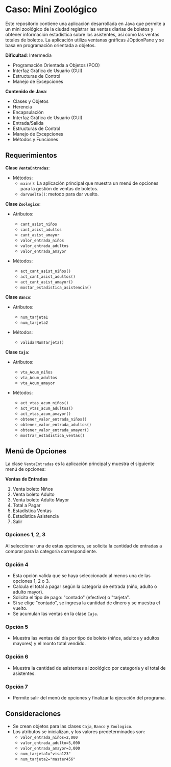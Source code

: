 # Caso: Mini Zoológico

Este repositorio contiene una aplicación desarrollada en Java que permite a un mini zoológico de la ciudad registrar las ventas diarias de boletos y obtener información estadística sobre los asistentes, así como las ventas totales de boletos. La aplicación utiliza ventanas gráficas JOptionPane y se basa en programación orientada a objetos.

**Dificultad**: Intermedia 
- Programación Orientada a Objetos (POO)
- Interfaz Gráfica de Usuario (GUI)
- Estructuras de Control
- Manejo de Excepciones

**Contenido de Java**:
- Clases y Objetos
- Herencia
- Encapsulación
- Interfaz Gráfica de Usuario (GUI)
- Entrada/Salida
- Estructuras de Control
- Manejo de Excepciones
- Métodos y Funciones


## Requerimientos

**Clase `VentaEntradas`**:
- Métodos:
    - `main()`: La aplicación principal que muestra un menú de opciones para la gestión de ventas de boletos.
    - `darVuelto()`: metodo para dar vuelto.

**Clase `Zoologico`**:
- Atributos:
  - `cant_asist_niños`
  - `cant_asist_adultos`
  - `cant_asist_amayor`
  - `valor_entrada_niños`
  - `valor_entrada_adultos`
  - `valor_entrada_amayor`

- Métodos:
  - `act_cant_asist_niños()`
  - `act_cant_asist_adultos()`
  - `act_cant_asist_amayor()`
  - `mostar_estadistica_asistencia()`

**Clase `Banco`**:
- Atributos:
  - `num_tarjeta1`
  - `num_tarjeta2`

- Métodos:
  - `validarNumTarjeta()`

**Clase `Caja`**:
- Atributos:
  - `vta_Acum_niños`
  - `vta_Acum_adultos`
  - `vta_Acum_amayor`

- Métodos:
  - `act_vtas_acum_niños()`
  - `act_vtas_acum_adultos()`
  - `act_vtas_acum_amayor()`
  - `obtener_valor_entrada_niños()`
  - `obtener_valor_entrada_adultos()`
  - `obtener_valor_entrada_amayor()`
  - `mostrar_estadistica_ventas()`



## Menú de Opciones

La clase `VentaEntradas` es la aplicación principal y muestra el siguiente menú de opciones:

**Ventas de Entradas**
1. Venta boleto Niños
2. Venta boleto Adulto
3. Venta boleto Adulto Mayor
4. Total a Pagar
5. Estadística Ventas
6. Estadística Asistencia
7. Salir

### Opciones 1, 2, 3

Al seleccionar una de estas opciones, se solicita la cantidad de entradas a comprar para la categoría correspondiente.

### Opción 4

- Esta opción valida que se haya seleccionado al menos una de las opciones 1, 2 o 3.
- Calcula el total a pagar según la categoría de entrada (niño, adulto o adulto mayor).
- Solicita el tipo de pago: "contado" (efectivo) o "tarjeta".
- Si se elige "contado", se ingresa la cantidad de dinero y se muestra el vuelto.
- Se acumulan las ventas en la clase `Caja`.

### Opción 5

- Muestra las ventas del día por tipo de boleto (niños, adultos y adultos mayores) y el monto total vendido.

### Opción 6

- Muestra la cantidad de asistentes al zoológico por categoría y el total de asistentes.

### Opción 7

- Permite salir del menú de opciones y finalizar la ejecución del programa.

## Consideraciones

- Se crean objetos para las clases `Caja`, `Banco` y `Zoologico`.
- Los atributos se inicializan, y los valores predeterminados son:
  - `valor_entrada_niños=2,000`
  - `valor_entrada_adulto=5,000`
  - `valor_entrada_amayor=3,000`
  - `num_tarjeta1="visa123"`
  - `num_tarjeta2="master456"`

